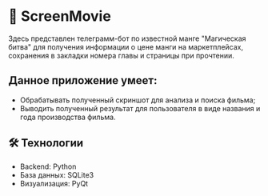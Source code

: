 # 🤖 ScreenMovie

Здесь представлен телеграмм-бот по известной манге "Магическая битва" для получения информации о цене манги на маркетплейсах, сохранения в закладки номера главы и страницы при прочтении.

## Данное приложение умеет: 
- Обрабатывать полученный скриншот для анализа и поиска фильма;
- Выводить полученный результат для пользователя в виде названия и года производства фильма.

## 🛠️ Технологии
- Backend: Python
- База данных: SQLite3
- Визуализация: PyQt
